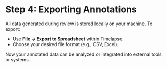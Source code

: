 # Step 4: Exporting Annotations

All data generated during review is stored locally on your machine. To export:

- Use **File → Export to Spreadsheet** within Timelapse.
- Choose your desired file format (e.g., CSV, Excel).

Now your annotated data can be analyzed or integrated into external tools or systems.